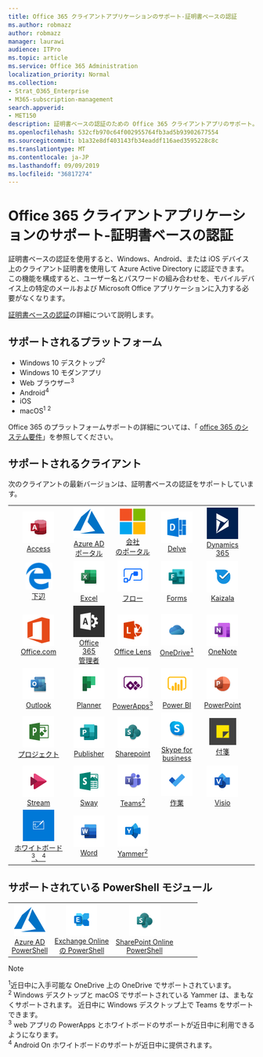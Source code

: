 ```yaml
---
title: Office 365 クライアントアプリケーションのサポート-証明書ベースの認証
ms.author: robmazz
author: robmazz
manager: laurawi
audience: ITPro
ms.topic: article
ms.service: Office 365 Administration
localization_priority: Normal
ms.collection:
- Strat_O365_Enterprise
- M365-subscription-management
search.appverid:
- MET150
description: 証明書ベースの認証のための Office 365 クライアントアプリのサポート。
ms.openlocfilehash: 532cfb970c64f002955764fb3ad5b93902677554
ms.sourcegitcommit: b1a32e8df403143fb34eaddf116aed3595228c8c
ms.translationtype: MT
ms.contentlocale: ja-JP
ms.lasthandoff: 09/09/2019
ms.locfileid: "36817274"
---
```

# <a name="office-365-client-app-support--certificate-based-authentication"></a>Office 365 クライアントアプリケーションのサポート-証明書ベースの認証

証明書ベースの認証を使用すると、Windows、Android、または iOS デバイス上のクライアント証明書を使用して Azure Active Directory に認証できます。 この機能を構成すると、ユーザー名とパスワードの組み合わせを、モバイルデバイス上の特定のメールおよび Microsoft Office アプリケーションに入力する必要がなくなります。

[証明書ベースの認証](https://docs.microsoft.com/azure/active-directory/authentication/active-directory-certificate-based-authentication-get-started)の詳細について説明します。

## <a name="supported-platforms"></a>サポートされるプラットフォーム

 - Windows 10 デスクトップ<sup>2</sup>
 - Windows 10 モダンアプリ
 - Web ブラウザー<sup>3</sup>
 - Android<sup>4</sup>
 - iOS
 - macOS<sup>1</sup> <sup>2</sup>

Office 365 のプラットフォームサポートの詳細については、「 [office 365 のシステム要件](https://products.office.com/office-system-requirements)」を参照してください。

## <a name="supported-clients"></a>サポートされるクライアント

次のクライアントの最新バージョンは、証明書ベースの認証をサポートしています。

| | | | | | |
|:---:|:---:|:---:|:---:|:---:|:---:|
| ![アクセスアイコン](media/o365-access-64x64.png) <br> [Access](https://products.office.com/access) | ![Azure アイコン](media/o365-azure-64x64.png) <br> [Azure AD <br>ポータル](https://azure.microsoft.com/features/azure-portal/) | ![会社のポータルのアイコン](media/o365-microsoft-64x64.png) <br> [会社<br>のポータル](https://docs.microsoft.com/intune-user-help/sign-in-to-the-company-portal) | ![Delve アイコン](media/o365-delve-64x64.png) <br> [Delve](https://products.office.com/business/intelligent-search) | ![Dynamics 365 アイコン](media/o365-dynamics365-64x64.png) <br> [Dynamics 365](https://dynamics.microsoft.com) 
| ![エッジアイコン](media/o365-edge-64x64.png) <br> [下辺](https://www.microsoft.com/windows/microsoft-edge) | ![[Excel] アイコン](media/o365-excel-64x64.png) <br> [Excel](https://products.office.com/excel) | ![フローアイコン](media/o365-flow-64x64.png) <br> [フロー](https://flow.microsoft.com) | ![フォームアイコン](media/o365-forms-64x64.png) <br> [Forms](https://flow.microsoft.com/connectors/shared_microsoftforms/microsoft-forms/) | ![Kaizala アイコン](media/o365-kaizala-64x64.png) <br> [Kaizala](https://products.office.com/en/business/microsoft-kaizala) 
| ![Office.com アイコン](media/o365-office-64x64.png) <br> [Office.com](https://www.office.com/) | ![Office 365 管理者アイコン](media/o365-o365admin-64x64.png) <br> [Office 365 <br>管理者](https://products.office.com/business/manage-office-365-admin-app) | ![レンズアイコン](media/o365-lens-64x64.png) <br> [Office Lens](https://www.microsoft.com/p/office-lens/9wzdncrfj3t8?activetab=pivot%3Aoverviewtab) | ![OneDrive for Business アイコン](media/o365-OneDrive-64x64.png) <br> [OneDrive<sup>1</sup>](https://products.office.com/onedrive-for-business/online-cloud-storage) |  ![OneNote アイコン](media/o365-OneNote-64x64.png) <br> [OneNote](https://products.office.com/onenote) 
| ![Outlook アイコン](media/o365-outlook-64x64.png) <br> [Outlook](https://products.office.com/outlook) | ![Planner アイコン](media/o365-planner-64x64.png) <br> [Planner](https://products.office.com/business/task-management-software) | ![PowerApps アイコン](media/o365-powerapps-64x64.png) <br> [PowerApps<sup>3</sup>](https://powerapps.microsoft.com) | ![PowerBI アイコン](media/o365-powerbi-64x64.png) <br> [Power BI](https://powerbi.microsoft.com)| ![[PowerPoint] アイコン](media/o365-powerpoint-64x64.png) <br> [PowerPoint](https://products.office.com/powerpoint) 
| ![プロジェクトアイコン](media/o365-project-64x64.png) <br> [プロジェクト](https://products.office.com/project) | ![Publisher のアイコン](media/o365-publisher-64x64.png) <br> [Publisher](https://products.office.com/publisher) | ![SharePoint アイコン](media/o365-sharepoint-64x64.png) <br> [Sharepoint](https://products.office.com/sharepoint) | ![Skype for Business アイコン](media/o365-skypeforbusiness-64x64.png) <br> [Skype for <br> business](https://www.skype.com/business/) | ![付箋アイコン](media/o365-stickynotes-64x64.png) <br> [付箋](https://www.microsoft.com/p/microsoft-sticky-notes/9nblggh4qghw) 
| ![ストリームアイコン](media/o365-stream-64x64.png) <br> [Stream](https://stream.microsoft.com) | ![Sway アイコン](media/o365-sway-64x64.png) <br> [Sway](https://sway.com) | ![Teams アイコン](media/o365-teams-64x64.png) <br> [Teams<sup>2</sup>](https://products.office.com/microsoft-teams/group-chat-software) | ![To Do アイコン](media/o365-todo-64x64.png) <br> [作業](https://todo.microsoft.com) | ![Visio アイコン](media/o365-visio-64x64.png) <br> [Visio](https://products.office.com/visio/flowchart-software) 
| ![ホワイトボードアイコン](media/o365-whiteboard-64x64.png) <br> [ホワイトボード<sup>3</sup>、<sup>4</sup>](https://whiteboard.microsoft.com/) | ![[Word] アイコン](media/o365-word-64x64.png) <br> [Word](https://products.office.com/word) | ![Yammer アイコン](media/o365-yammer-64x64.png) <br> [Yammer<sup>2</sup>](https://products.office.com/yammer/yammer-overview) |

## <a name="supported-powershell-modules"></a>サポートされている PowerShell モジュール

| | | | | | |
|:---:|:---:|:---:|:---:|:---:|:---:|
| ![Azure アイコン](media/o365-azure-64x64.png) <br> [Azure AD <br> PowerShell](https://docs.microsoft.com/powershell/azure/active-directory/overview?view=azureadps-2.0) | ![Exchange アイコン](media/o365-exchange-64x64.png) <br> [Exchange Online <br>の PowerShell](https://docs.microsoft.com/powershell/exchange/exchange-online/exchange-online-powershell?view=exchange-ps) | ![SharePoint アイコン](media/o365-sharepoint-64x64.png) <br> [SharePoint Online <br> PowerShell](https://docs.microsoft.com/sharepoint/manage-team-and-communication-sites-in-powershell)

> [!NOTE]
> <sup>1</sup>近日中に入手可能な OneDrive 上の OneDrive でサポートされています。 <br>
> <sup>2</sup> Windows デスクトップと macOS でサポートされている Yammer は、まもなくサポートされます。 近日中に Windows デスクトップ上で Teams をサポートできます。<br>
> <sup>3</sup> web アプリの PowerApps とホワイトボードのサポートが近日中に利用できるようになります。 <br>
> <sup>4</sup> Android On ホワイトボードのサポートが近日中に提供されます。
